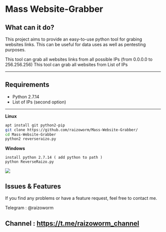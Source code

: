 # Mass Website-Grabber


## What can it do?
This project aims to provide an easy-to-use python tool for grabing websites links. This can be useful for data uses as well as pentesting purposes.

This tool can grab all websites links from all possible IPs (from 0.0.0.0 to 256.256.256)
This tool can grab all websites from List of IPs


---

## Requirements
* Python 2.7.14
* List of IPs (second option)

---

**Linux**
```bash
apt install git python2-pip
git clone https://github.com/raizoworm/Mass-Website-Grabber/
cd Mass-Website-Grabber
python2 reverseraizo.py
```
**Windows**
```
install python 2.7.14 ( add python to path )
python ReverseRaizo.py
```
<img src="https://i.imgur.com/gyeQ18Y.png">


## Issues & Features
If you find any problems or have a feature request, feel free to contact me.

Telegram : @raizoworm

Channel  : https://t.me/raizoworm_channel
---
